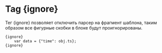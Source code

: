 Tag {ignore}
============

Тег {ignore} позволяет отключить парсер на фрагмент шаблона, таким образом все фигурные скобки в блоке будут проигнорированы.

```smarty
{ignore}
    var data = {"time": obj.ts};
{ignore}
```
